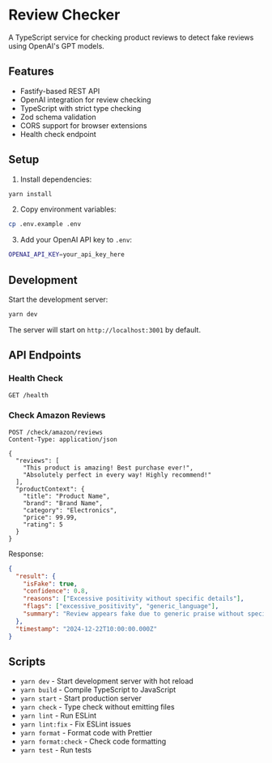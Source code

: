 # Review Checker

A TypeScript service for checking product reviews to detect fake reviews using OpenAI's GPT models.

## Features

- Fastify-based REST API
- OpenAI integration for review checking
- TypeScript with strict type checking
- Zod schema validation
- CORS support for browser extensions
- Health check endpoint

## Setup

1. Install dependencies:
```bash
yarn install
```

2. Copy environment variables:
```bash
cp .env.example .env
```

3. Add your OpenAI API key to `.env`:
```bash
OPENAI_API_KEY=your_api_key_here
```

## Development

Start the development server:
```bash
yarn dev
```

The server will start on `http://localhost:3001` by default.

## API Endpoints

### Health Check
```
GET /health
```

### Check Amazon Reviews
```
POST /check/amazon/reviews
Content-Type: application/json

{
  "reviews": [
    "This product is amazing! Best purchase ever!",
    "Absolutely perfect in every way! Highly recommend!"
  ],
  "productContext": {
    "title": "Product Name",
    "brand": "Brand Name",
    "category": "Electronics",
    "price": 99.99,
    "rating": 5
  }
}
```

Response:
```json
{
  "result": {
    "isFake": true,
    "confidence": 0.8,
    "reasons": ["Excessive positivity without specific details"],
    "flags": ["excessive_positivity", "generic_language"],
    "summary": "Review appears fake due to generic praise without specific product details"
  },
  "timestamp": "2024-12-22T10:00:00.000Z"
}
```

## Scripts

- `yarn dev` - Start development server with hot reload
- `yarn build` - Compile TypeScript to JavaScript
- `yarn start` - Start production server
- `yarn check` - Type check without emitting files
- `yarn lint` - Run ESLint
- `yarn lint:fix` - Fix ESLint issues
- `yarn format` - Format code with Prettier
- `yarn format:check` - Check code formatting
- `yarn test` - Run tests